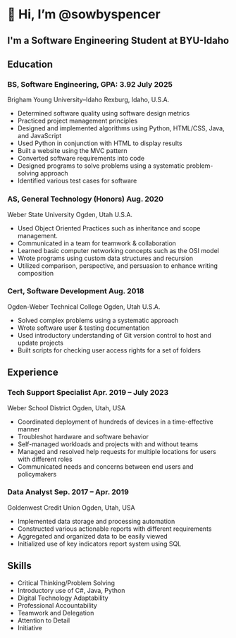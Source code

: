 # 👋 Hi, I’m @sowbyspencer
## I'm a Software Engineering Student at BYU-Idaho




## Education
### BS, Software Engineering, GPA: 3.92 July 2025 
Brigham Young University–Idaho Rexburg, Idaho, U.S.A.
- Determined software quality using software design metrics
- Practiced project management principles
- Designed and implemented algorithms using Python, HTML/CSS, Java, and JavaScript
- Used Python in conjunction with HTML to display results
- Built a website using the MVC pattern
- Converted software requirements into code
- Designed programs to solve problems using a systematic problem-solving approach
- Identified various test cases for software
### AS, General Technology (Honors) Aug. 2020
Weber State University Ogden, Utah U.S.A.
- Used Object Oriented Practices such as inheritance and scope management.
- Communicated in a team for teamwork & collaboration
- Learned basic computer networking concepts such as the OSI model
- Wrote programs using custom data structures and recursion
- Utilized comparison, perspective, and persuasion to enhance writing composition
### Cert, Software Development Aug. 2018
Ogden-Weber Technical College Ogden, Utah U.S.A.
- Solved complex problems using a systematic approach
- Wrote software user & testing documentation
- Used introductory understanding of Git version control to host and update projects
- Built scripts for checking user access rights for a set of folders

## Experience
### Tech Support Specialist Apr. 2019 – July 2023
Weber School District Ogden, Utah, USA
- Coordinated deployment of hundreds of devices in a time-effective manner
- Troubleshot hardware and software behavior
- Self-managed workloads and projects with and without teams
- Managed and resolved help requests for multiple locations for users with different roles
- Communicated needs and concerns between end 
users and policymakers
### Data Analyst Sep. 2017 – Apr. 2019
Goldenwest Credit Union Ogden, Utah, USA
- Implemented data storage and processing automation
- Constructed various actionable reports with different requirements
- Aggregated and organized data to be easily viewed
- Initialized use of key indicators report system using SQL

## Skills
- Critical Thinking/Problem Solving
- Introductory use of C#, Java, Python
- Digital Technology Adaptability
- Professional Accountability
- Teamwork and Delegation
- Attention to Detail
- Initiative

<!---
sowbyspencer/sowbyspencer is a ✨ special ✨ repository because its `README.md` (this file) appears on your GitHub profile.
You can click the Preview link to take a look at your changes.
--->

